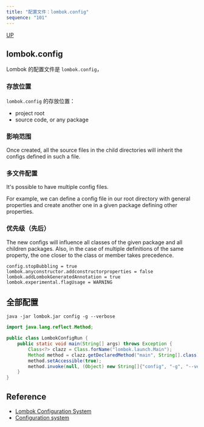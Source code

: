 ```yaml
---
title: "配置文件：lombok.config"
sequence: "101"
---
```


[UP](/lombok.html)

## lombok.config

Lombok 的配置文件是 `lombok.config`，

### 存放位置

`lombok.config` 的存放位置：

- project root
- source code, or any package

### 影响范围

Once created, all the source files in the child directories will inherit the configs defined in such a file.

### 多文件配置

It's possible to have multiple config files.

For example, we can define a config file in our root directory with general properties and
create another one in a given package defining other properties.

### 优先级（先后）

The new configs will influence all classes of the given package and all children packages.
Also, in the case of multiple definitions of the same property,
the one closer to the class or member takes precedence.

```text
config.stopBubbling = true
lombok.anyconstructor.addconstructorproperties = false
lombok.addLombokGeneratedAnnotation = true
lombok.experimental.flagUsage = WARNING
```

## 全部配置

```text
java -jar lombok.jar config -g --verbose
```

```java
import java.lang.reflect.Method;

public class LombokConfigRun {
    public static void main(String[] args) throws Exception {
        Class<?> clazz = Class.forName("lombok.launch.Main");
        Method method = clazz.getDeclaredMethod("main", String[].class);
        method.setAccessible(true);
        method.invoke(null, (Object) new String[]{"config", "-g", "--verbose"});
    }
}
```

## Reference

- [Lombok Configuration System](https://www.baeldung.com/lombok-configuration-system)
- [Configuration system](https://projectlombok.org/features/configuration)

